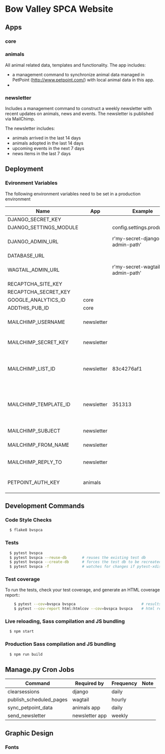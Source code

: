 # Bow Valley SPCA Website

## Apps

### core

### animals
All animal related data, templates and functionality. The app includes:

* a management command to synchronize animal data managed in 
  PetPoint (http://www.petpoint.com/) with local animal data in this 
  app.
* 

### newsletter
Includes a management command to construct a weekly newsletter with
recent updates on animals, news and events. The newsletter is published
via MailChimp.

The newsletter includes:

* animals arrived in the last 14 days
* animals adopted in the last 14 days
* upcoming events in the next 7 days
* news items in the last 7 days


## Deployment
### Evironment Variables
The following environment variables need to be set in a production
environment

| Name | App |Example | Note |
|---|---|---|---|
| DJANGO_SECRET_KEY | | | |
| DJANGO_SETTINGS_MODULE | | config.settings.production | |
| DJANGO_ADMIN_URL | | r'my-secret-django-admin-path' | Defaults to 'djadmin' in development |
| DATABASE_URL | | | |
| WAGTAIL_ADMIN_URL | | r'my-secret-wagtail-admin-path' | Defaults to 'admin' in development |
| RECAPTCHA_SITE_KEY | | | |
| RECAPTCHA_SECRET_KEY | | | |
| GOOGLE_ANALYTICS_ID | core | | |
| ADDTHIS_PUB_ID  | core | | |
| MAILCHIMP_USERNAME | newsletter | | Required by 'newsletter' app |
| MAILCHIMP_SECRET_KEY | newsletter | | Required by 'newsletter' app |
| MAILCHIMP_LIST_ID | newsletter | 83c4276af1 | MailChimp list ID that newsletter will be distributed to |
| MAILCHIMP_TEMPLATE_ID | newsletter | 351313 | MailChimp template ID that newsletter will be created with |
| MAILCHIMP_SUBJECT | newsletter | | Subject line of email |
| MAILCHIMP_FROM_NAME | newsletter | | From name of email |
| MAILCHIMP_REPLY_TO | newsletter | | Reply to address of email |
| PETPOINT_AUTH_KEY | animals | | PetPoint Authorization Key |

## Development Commands

### Code Style Checks

```sh
  $ flake8 bvspca
```

### Tests

```sh
  $ pytest bvspca
  $ pytest bvspca --reuse-db       # reuses the existing test db
  $ pytest bvspca --create-db      # forces the test db to be recreated
  $ pytest bvspca -f               # watches for changes if pytest-xdist installed
```

### Test coverage

To run the tests, check your test coverage, and generate an HTML coverage report::
```sh
    $ pytest --cov=bvspca bvspca                              # results in terminal
    $ pytest --cov-report html:htmlcov --cov=bvspca bvspca    # html report to directory htmlcov
```

### Live reloading, Sass compilation and JS bundling

```sh
  $ npm start
```

### Production Sass compilation and JS bundling

```sh
  $ npm run build
```

## Manage.py Cron Jobs

| Command | Required by |Frequency | Note |
|---|---|---|---|
| clearsessions | django | daily | |
| publish_scheduled_pages | wagtail | hourly | |
| sync_petpoint_data | animals app | daily | |
| send_newsletter | newsletter app | weekly | |

## Graphic Design

### Fonts
